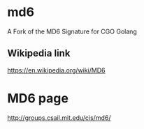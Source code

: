 # md6
A Fork of the MD6 Signature for CGO Golang

## Wikipedia link
https://en.wikipedia.org/wiki/MD6

# MD6 page
http://groups.csail.mit.edu/cis/md6/

